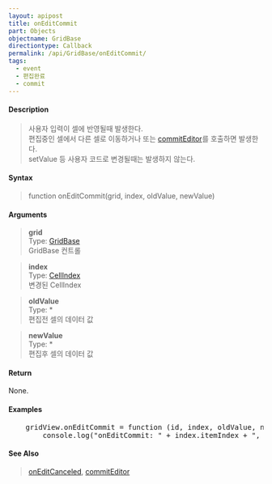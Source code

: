 ```yaml
---
layout: apipost
title: onEditCommit
part: Objects
objectname: GridBase
directiontype: Callback
permalink: /api/GridBase/onEditCommit/
tags:
  - event
  - 편집완료
  - commit
---
```



#### Description

> 사용자 입력이 셀에 반영될때 발생한다.  
> 편집중인 셀에서 다른 셀로 이동하거나 또는 [commitEditor](/api/GridBase/commitEditor)를 호출하면 발생한다.  
> setValue 등 사용자 코드로 변경될때는 발생하지 않는다.  

#### Syntax

> function onEditCommit(grid, index, oldValue, newValue)   

#### Arguments

> **grid**  
> Type: [GridBase](/api/GridBase/)  
> GridBase 컨트롤  

> **index**  
> Type:  [CellIndex](/api/types/CellIndex/)  
> 변경된 CellIndex  

> **oldValue**  
> Type: *  
> 편집전 셀의 데이터 값  

> **newValue**  
> Type: *  
> 편집후 셀의 데이터 값  

#### Return

None.

#### Examples 

<pre class="prettyprint">
    gridView.onEditCommit = function (id, index, oldValue, newValue) {
        console.log("onEditCommit: " + index.itemIndex + ", " + index.column + ", " + oldValue + " => " + newValue);   
</pre>

#### See Also
> [onEditCanceled](/api/GridBase/onEditCanceled), [commitEditor](/api/GridBase/commitEditor)